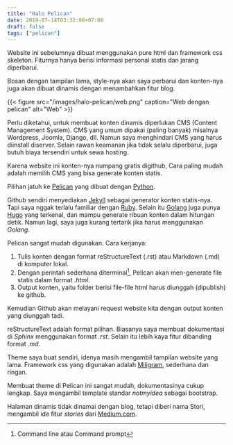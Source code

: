 ```yaml
---
title: "Halo Pelican"
date: 2019-07-14T03:32:00+07:00
draft: false
tags: ["pelican"]
---
```


Website ini sebelumnya dibuat menggunakan pure html dan framework css skeleton. Fiturnya hanya berisi informasi personal statis dan jarang diperbarui.

<!--more-->

Bosan dengan tampilan lama, style-nya akan saya perbarui dan konten-nya juga akan dibuat dinamis dengan menambahkan fitur blog.

{{< figure src="/images/halo-pelican/web.png" caption="Web dengan pelican" alt="Web" >}}

Perlu diketahui, untuk membuat konten dinamis diperlukan CMS (Content Management System). CMS yang umum dipakai (paling banyak) misalnya Wordpress, Joomla, Django, dll. Namun saya menghindari CMS yang harus diinstall diserver. Selain rawan keamanan jika tidak selalu diperbarui, juga butuh biaya tersendiri untuk sewa hosting.

Karena website ini konten-nya numpang gratis digithub, Cara paling mudah adalah memilih CMS yang bisa generate konten statis.

Pilihan jatuh ke [Pelican](https://blog.getpelican.com/) yang dibuat dengan [Python](https://www.python.org/).

Github sendiri menyediakan [Jekyll](https://help.github.com/en/articles/using-jekyll-as-a-static-site-generator-with-github-pages) sebagai generator konten statis-nya. Tapi saya nggak terlalu familiar dengan [Ruby](https://www.ruby-lang.org/en/). Selain itu [Golang](https://golang.org/) juga punya [Hugo](https://gohugo.io/) yang terkenal, dan mampu generate ribuan konten dalam hitungan detik. Namun lagi, saya juga kurang tertarik jika harus menggunakan _Golang_.

Pelican sangat mudah digunakan. Cara kerjanya:

1. Tulis konten dengan format reStructureText (.rst) atau Markdown (.md) di komputer lokal.
2. Dengan perintah sederhana diterminal[^1], Pelican akan men-generate file statis dalam format *.html*.
3. Output konten, yaitu folder berisi file-file html harus diunggah (dipublish) ke github.

Kemudian Github akan melayani request website kita dengan output konten yang diunggah tadi.

reStructureText adalah format pilihan. Biasanya saya membuat dokumentasi di *Sphinx* menggunakan format *.rst*. Selain itu lebih kaya fitur dibanding format *.md*.

Theme saya buat sendiri, idenya masih mengambil tampilan website yang lama. Framework css yang digunakan adalah [Miligram](https://milligram.io), sederhana dan ringan.

Membuat theme di Pelican ini sangat mudah, dokumentasinya cukup lengkap. Saya mengambil template standar *notmyidea* sebagai bootstrap.

Halaman dinamis tidak dinamai dengan blog, tetapi diberi nama Stori, mengambil ide fitur *stories* dari [Medium.com](https://medium.com>).

[^1]: Command line atau Command prompt
